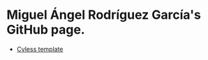 # Miguel Ángel Rodríguez García's GitHub page.
- [Cvless template](https://github.com/piazzai/cvless)